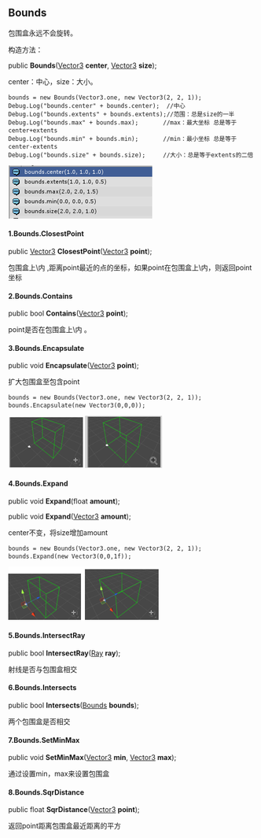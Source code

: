 ## Bounds

包围盒永远不会旋转。

构造方法：

public **Bounds**([Vector3](https://docs.unity3d.com/ScriptReference/Vector3.html) **center**, [Vector3](https://docs.unity3d.com/ScriptReference/Vector3.html) **size**);

center：中心，size：大小。

```
bounds = new Bounds(Vector3.one, new Vector3(2, 2, 1));
Debug.Log("bounds.center" + bounds.center);  //中心
Debug.Log("bounds.extents" + bounds.extents);//范围：总是size的一半
Debug.Log("bounds.max" + bounds.max); 		//max：最大坐标 总是等于 center+extents
Debug.Log("bounds.min" + bounds.min);		//min：最小坐标 总是等于 center-extents
Debug.Log("bounds.size" + bounds.size);		//大小：总是等于extents的二倍
```

![](pic/22.png)



#### 1.Bounds.ClosestPoint

public [Vector3](https://docs.unity3d.com/ScriptReference/Vector3.html) **ClosestPoint**([Vector3](https://docs.unity3d.com/ScriptReference/Vector3.html) **point**);

包围盒上\内 ,距离point最近的点的坐标，如果point在包围盒上\内，则返回point坐标

#### 2.Bounds.Contains

public bool **Contains**([Vector3](https://docs.unity3d.com/ScriptReference/Vector3.html) **point**);

point是否在包围盒上\内 。

#### 3.Bounds.Encapsulate

public void **Encapsulate**([Vector3](https://docs.unity3d.com/ScriptReference/Vector3.html) **point**);

扩大包围盒至包含point

```
bounds = new Bounds(Vector3.one, new Vector3(2, 2, 1));
bounds.Encapsulate(new Vector3(0,0,0));
```

![](pic/23.png)

#### 4.Bounds.Expand

public void **Expand**(float **amount**);

public void **Expand**([Vector3](https://docs.unity3d.com/ScriptReference/Vector3.html) **amount**);

center不变，将size增加amount

```
bounds = new Bounds(Vector3.one, new Vector3(2, 2, 1));
bounds.Expand(new Vector3(0,0,1f));
```

![](pic/24.png)

####  5.Bounds.IntersectRay

public bool **IntersectRay**([Ray](https://docs.unity3d.com/ScriptReference/Ray.html) **ray**);

射线是否与包围盒相交

#### 6.Bounds.Intersects

public bool **Intersects**([Bounds](https://docs.unity3d.com/ScriptReference/Bounds.html) **bounds**);

两个包围盒是否相交

#### 7.Bounds.SetMinMax

public void **SetMinMax**([Vector3](https://docs.unity3d.com/ScriptReference/Vector3.html) **min**, [Vector3](https://docs.unity3d.com/ScriptReference/Vector3.html) **max**);

通过设置min，max来设置包围盒

#### 8.Bounds.SqrDistance

public float **SqrDistance**([Vector3](https://docs.unity3d.com/ScriptReference/Vector3.html) **point**);

返回point距离包围盒最近距离的平方

